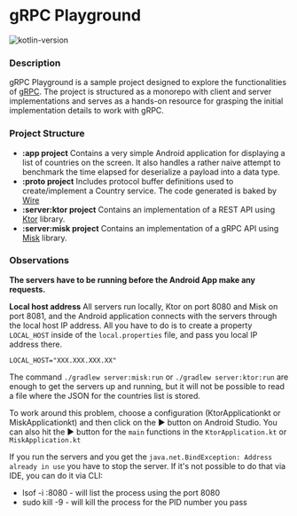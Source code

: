 # gRPC Playground 

![kotlin-version](https://img.shields.io/badge/kotlin-2.0.0-blue?logo=kotlin)


### Description
gRPC Playground is a sample project designed to explore the functionalities of [gRPC](https://grpc.io/). The project is structured as a monorepo with client and server implementations and serves as a hands-on resource for grasping the initial implementation details to work with gRPC.


### Project Structure

* **:app project** Contains a very simple Android application for displaying a list of countries on the screen. It also handles a rather naive attempt to benchmark the time elapsed for deserialize a payload into a data type.
* **:proto project** Includes protocol buffer definitions used to create/implement a Country service. The code generated is baked by [Wire](https://github.com/square/wire)
* **:server:ktor project** Contains an implementation of a REST API using [Ktor](https://ktor.io/) library.   
* **:server:misk project** Contains an implementation of a gRPC API using [Misk](https://github.com/cashapp/misk) library.  

### Observations

**The servers have to be running before the Android App make any requests.**

**Local host address**
All servers run locally, Ktor on port 8080 and Misk on port 8081, and the Android application connects with the servers through the local host IP address.
All you have to do is to create a property `LOCAL_HOST` inside of the `local.properties` file, and pass you local IP address there.
```
LOCAL_HOST="XXX.XXX.XXX.XX"
```

The command `./gradlew server:misk:run` or `./gradlew server:ktor:run` are enough to get the servers up and running, but it will not be possible to read a file where the JSON for the countries list is stored.

To work around this problem, choose a configuration (KtorApplicationkt or MiskApplicationkt) and then click on the ▶️ button on Android Studio. You can also hit the ▶️ button for the `main` functions in the `KtorApplication.kt` or `MiskApplication.kt`

If you run the servers and you get the `java.net.BindException: Address already in use` you have to stop the server. If it's not possible to do that via IDE, you can do it via CLI:
* lsof -i :8080 - will list the process using the port 8080
* sudo kill -9 <PID number> - will kill the process for the PID number you pass
